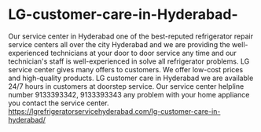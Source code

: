 # LG-customer-care-in-Hyderabad-
Our service center in Hyderabad one of the best-reputed refrigerator repair service centers all over the city Hyderabad and we are providing the well-experienced technicians at your door to door service any time and our technician's staff is well-experienced in solve all refrigerator problems. LG service center gives many offers to customers. We offer low-cost prices and high-quality products. LG customer care in Hyderabad we are available 24/7 hours in customers at doorstep service. Our service center helpline number 9133393342, 9133393343 any problem with your home appliance you contact the service center.   https://lgrefrigeratorservicehyderabad.com/lg-customer-care-in-hyderabad/
